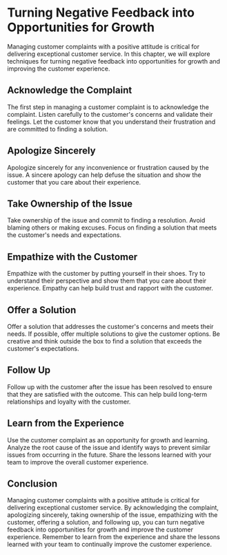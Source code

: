 # Turning Negative Feedback into Opportunities for Growth

Managing customer complaints with a positive attitude is critical for delivering exceptional customer service. In this chapter, we will explore techniques for turning negative feedback into opportunities for growth and improving the customer experience.

Acknowledge the Complaint
-------------------------

The first step in managing a customer complaint is to acknowledge the complaint. Listen carefully to the customer's concerns and validate their feelings. Let the customer know that you understand their frustration and are committed to finding a solution.

Apologize Sincerely
-------------------

Apologize sincerely for any inconvenience or frustration caused by the issue. A sincere apology can help defuse the situation and show the customer that you care about their experience.

Take Ownership of the Issue
---------------------------

Take ownership of the issue and commit to finding a resolution. Avoid blaming others or making excuses. Focus on finding a solution that meets the customer's needs and expectations.

Empathize with the Customer
---------------------------

Empathize with the customer by putting yourself in their shoes. Try to understand their perspective and show them that you care about their experience. Empathy can help build trust and rapport with the customer.

Offer a Solution
----------------

Offer a solution that addresses the customer's concerns and meets their needs. If possible, offer multiple solutions to give the customer options. Be creative and think outside the box to find a solution that exceeds the customer's expectations.

Follow Up
---------

Follow up with the customer after the issue has been resolved to ensure that they are satisfied with the outcome. This can help build long-term relationships and loyalty with the customer.

Learn from the Experience
-------------------------

Use the customer complaint as an opportunity for growth and learning. Analyze the root cause of the issue and identify ways to prevent similar issues from occurring in the future. Share the lessons learned with your team to improve the overall customer experience.

Conclusion
----------

Managing customer complaints with a positive attitude is critical for delivering exceptional customer service. By acknowledging the complaint, apologizing sincerely, taking ownership of the issue, empathizing with the customer, offering a solution, and following up, you can turn negative feedback into opportunities for growth and improve the customer experience. Remember to learn from the experience and share the lessons learned with your team to continually improve the customer experience.
